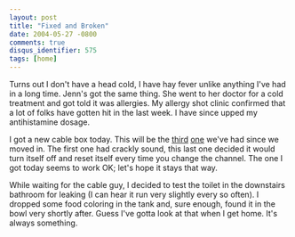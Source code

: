 ```yaml
---
layout: post
title: "Fixed and Broken"
date: 2004-05-27 -0800
comments: true
disqus_identifier: 575
tags: [home]
---
```

Turns out I don't have a head cold, I have hay fever unlike anything
I've had in a long time. Jenn's got the same thing. She went to her
doctor for a cold treatment and got told it was allergies. My allergy
shot clinic confirmed that a lot of folks have gotten hit in the last
week. I have since upped my antihistamine dosage.

 I got a new cable box today. This will be the
[third](/archive/2004/04/07/moved-in.aspx)
[one](/archive/2004/04/09/cable-fixed.aspx) we've had since we moved in.
The first one had crackly sound, this last one decided it would turn
itself off and reset itself every time you change the channel. The one I
got today seems to work OK; let's hope it stays that way.

 While waiting for the cable guy, I decided to test the toilet in the
downstairs bathroom for leaking (I can hear it run very slightly every
so often). I dropped some food coloring in the tank and, sure enough,
found it in the bowl very shortly after. Guess I've gotta look at that
when I get home. It's always something.

